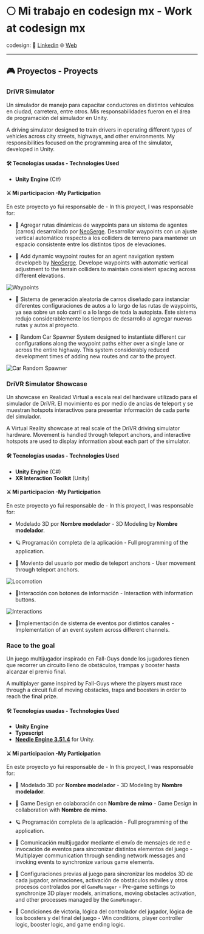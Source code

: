 # 🌕 Mi trabajo en codesign mx - Work at codesign mx 

codesign: 
 💼 [Linkedin](https://www.linkedin.com/company/codesign-mx/about/)
 🌐 [Web](https://www.codesign.mx/)

---

## 🎮 Proyectos - Proyects

### **DriVR Simulator**

Un simulador de manejo para capacitar conductores en distintos vehículos en ciudad, carretera, entre otros. Mis responsabilidades fueron en el área de programación del simulador en Unity.

A driving simulator designed to train drivers in operating different types of vehicles across city streets, highways, and other environments.
My responsibilities focused on the programming area of the simulator, developed in Unity.

#### 🛠️ Tecnologías usadas - Technologies Used

- **Unity Engine** (C#)

<!-- #### 🎥 Gameplay Screenshot -->

#### ⚔️ Mi participacion -My Participation


En este proyecto yo fui responsable de - In this proyect, I was responsable for: 

- 🧭 Agregar rutas dinámicas de waypoints para un sistema de agentes (carros) desarrollado por [NeoSerge](https://github.com/NeoSerge?tab=repositories). Desarrollar waypoints con un ajuste vertical automático respecto a los colliders de terreno para mantener un espacio consistente entre los distintos tipos de elevaciones.   

- 🧭 Add dynamic waypoint routes for an agent navigation system developeb by [NeoSerge](https://github.com/NeoSerge?tab=repositories). Develope waypoints with automatic vertical adjustment to the terrain colliders to maintain consistent spacing across different elevations.


![Waypoints](https://github.com/user-attachments/assets/a0c60af5-5490-4f16-ab7b-6baffdbe329c)

- 🚓 Sistema de generación aleatoria de carros diseñado para instanciar diferentes configuraciones de autos a lo largo de las rutas de waypoints, ya sea sobre un solo carril o a lo largo de toda la autopista.
Este sistema redujo considerablemente los tiempos de desarrollo al agregar nuevas rutas y autos al proyecto.

- 🚓 Random Car Spawner System designed to instantiate different car configurations along the waypoint paths either over a single lane or across the entire highway. This system considerably reduced  development times of adding new routes and car to the proyect.   

![Car Random Spawner](https://github.com/user-attachments/assets/9efe6e50-2449-4978-b457-2283fd730b72)

### **DriVR Simulator Showcase**

Un showcase en Realidad Virtual a escala real del hardware utilizado para el simulador de DriVR. El movimiento es por medio de anclas de teleport y se muestran hotspots interactivos para presentar información de cada parte del simulador.

A Virtual Reality showcase at real scale of the DriVR driving simulator hardware.
Movement is handled through teleport anchors, and interactive hotspots are used to display information about each part of the simulator.

#### 🛠️ Tecnologías usadas - Technologies Used

- **Unity Engine** (C#)
- **XR Interaction Toolkit** (Unity)

#### ⚔️ Mi participacion -My Participation

En este proyecto yo fui responsable de - In this proyect, I was responsable for:

- Modelado 3D por **Nombre modelador** - 3D Modeling by **Nombre modelador**. 

- 🪐 Programación completa de la aplicación - Full programming of the application.

- 👣 Moviento del usuario por medio de teleport anchors - User movement through teleport anchors.

![Locomotion](https://github.com/user-attachments/assets/b029c570-1df4-4795-99be-20869681da1c)

- 🔘Interacción con botones de información - Interaction with information buttons.

 ![Interactions](https://github.com/user-attachments/assets/ccc713d4-6af4-474d-a26f-947f337dff30)

- 📇Implementación de sistema de eventos por distintos canales - Implementation of an event system across different channels.


### **Race to the goal**

Un juego multijugador inspirado en Fall-Guys donde los jugadores tienen que recorrer un circuito lleno de obstáculos, trampas y booster hasta alcanzar el premio final. 

A multiplayer game inspired by Fall-Guys where the players must race through a circuit full of moving obstacles, traps and boosters in order to reach the final prize. 


#### 🛠️ Tecnologías usadas - Technologies Used

- **Unity Engine**
- **Typescript**
- **[Needle Engine 3.51.4](https://needle.tools/)** for Unity. 

#### ⚔️ Mi participacion -My Participation

En este proyecto yo fui responsable de - In this proyect, I was responsable for:

- 🧭 Modelado 3D por **Nombre modelador** - 3D Modeling by **Nombre modelador**. 

- 🧭 Game Design en colaboración con **Nombre de mimo** - Game Design in collaboration with **Nombre de mimo**. 

- 🪐 Programación completa de la aplicación - Full programming of the application.

- 🧭 Comunicación multijugador mediante el envío de mensajes de red e invocación de eventos para sincronizar distintos elementos del juego - Multiplayer communication through sending network messages and invoking events to synchronize various game elements.

- 🧭 Configuraciones previas al juego para sincronizar los modelos 3D de cada jugador, animaciones, activación de obstáculos móviles y otros procesos controlados por el `GameManager` - Pre-game settings to synchronize 3D player models, animations, moving obstacles activation, and other processes managed by the `GameManager`. 

- 🧭 Condiciones de victoria, lógica del controlador del jugador, lógica de los boosters y del final del juego - Win conditions, player controller logic, booster logic, and game ending logic.



